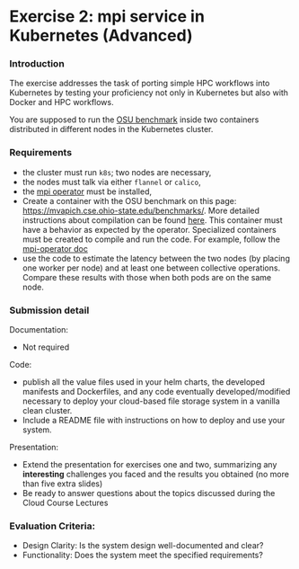 # Exercise 2: mpi service in Kubernetes (Advanced)

### Introduction

The exercise addresses the task of porting simple HPC workflows into Kubernetes by testing your proficiency not only in Kubernetes but also with Docker and HPC workflows.

You are supposed to run the [OSU benchmark](https://mvapich.cse.ohio-state.edu/benchmarks/) inside two containers distributed in different nodes in the Kubernetes cluster.

### Requirements

- the cluster must run `k8s`; two nodes are necessary,
- the nodes must talk via either `flannel` or `calico`,
- the [mpi operator](https://github.com/kubeflow/mpi-operator) must be installed,
- Create a container with the OSU benchmark on this page: https://mvapich.cse.ohio-state.edu/benchmarks/. More detailed instructions about compilation can be found [here](https://mvapich.cse.ohio-state.edu/static/media/mvapich/README-OMB.txt). This container must have a behavior as expected by the operator. Specialized containers must be created to compile and run the code. For example, follow the [mpi-operator doc](https://github.com/kubeflow/mpi-operator/tree/master/build/base) 
- use the code to estimate the latency between the two nodes (by placing one worker per node) and at least one between collective operations. Compare these results with those when both pods are on the same node.

### Submission detail

Documentation:

- Not required

Code:

- publish all the value files used in your helm charts, the developed manifests and Dockerfiles, and any code eventually developed/modified necessary to deploy your cloud-based file storage system in a vanilla clean cluster.
- Include a README file with instructions on how to deploy and use your system.

Presentation:

- Extend the presentation for exercises one and two, summarizing any **interesting** challenges you faced and the results you obtained (no more than five extra slides)
- Be ready to answer questions about the topics discussed during the Cloud Course Lectures
  
### Evaluation Criteria:

- Design Clarity: Is the system design well-documented and clear?
- Functionality: Does the system meet the specified requirements?
